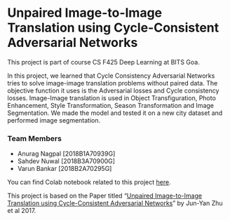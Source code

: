 # Unpaired Image-to-Image Translation using Cycle-Consistent Adversarial Networks

This project is part of course CS F425 Deep Learning at BITS Goa.

In this project, we learned that Cycle Consistency Adversarial Networks tries to solve image-image translation problems without paired data. The objective function it uses is the Adversarial losses and Cycle consistency losses. Image-Image translation is used in Object Transfiguration, Photo Enhancement, Style Transformation, Season Transformation and Image Segmentation. We made the model and tested it on a new city dataset and performed image segmentation.

### Team Members

- Anurag Nagpal [2018B1A70939G]
- Sahdev Nuwal [2018B3A70900G]
- Varun Bankar [2018B2A70295G]

You can find Colab notebook related to this project [here](https://colab.research.google.com/drive/1EHZH5_nSnNzFNmcfKJWo2N3i3VGHGd1h?usp=sharing).

This project is based on the Paper titled “[Unpaired Image-to-Image Translation using Cycle-Consistent Adversarial Networks](https://arxiv.org/pdf/1703.10593.pdf)” by Jun-Yan Zhu et al 2017.
